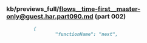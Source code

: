 ### kb/previews_full/flows__time-first__master-only@guest.har.part090.md (part 002)

```md
          {
                  "functionName": "next",
         
```

```
